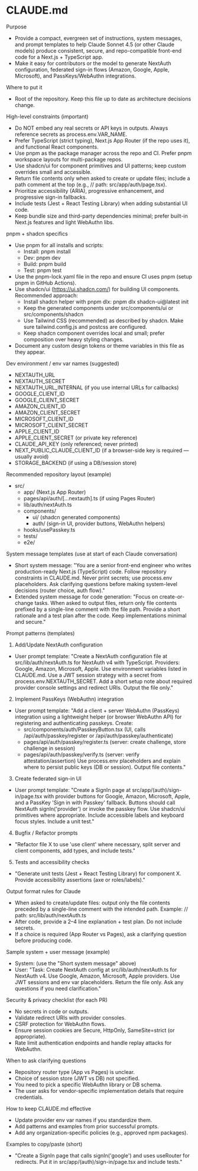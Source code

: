 # CLAUDE.md

Purpose
- Provide a compact, evergreen set of instructions, system messages, and prompt templates to help Claude Sonnet 4.5 (or other Claude models) produce consistent, secure, and repo-compatible front-end code for a Next.js + TypeScript app.
- Make it easy for contributors or the model to generate NextAuth configuration, federated sign-in flows (Amazon, Google, Apple, Microsoft), and PassKeys/WebAuthn integrations.

Where to put it
- Root of the repository. Keep this file up to date as architecture decisions change.

High-level constraints (important)
- Do NOT embed any real secrets or API keys in outputs. Always reference secrets as process.env.VAR_NAME.
- Prefer TypeScript (strict typing), Next.js App Router (if the repo uses it), and functional React components.
- Use pnpm as the package manager across the repo and CI. Prefer pnpm workspace layouts for multi-package repos.
- Use shadcn/ui for component primitives and UI patterns; keep custom overrides small and accessible.
- Return file contents only when asked to create or update files; include a path comment at the top (e.g., // path: src/app/auth/page.tsx).
- Prioritize accessibility (ARIA), progressive enhancement, and progressive sign-in fallbacks.
- Include tests (Jest + React Testing Library) when adding substantial UI code.
- Keep bundle size and third-party dependencies minimal; prefer built-in Next.js features and light WebAuthn libs.

pnpm + shadcn specifics
- Use pnpm for all installs and scripts:
  - Install: pnpm install
  - Dev: pnpm dev
  - Build: pnpm build
  - Test: pnpm test
- Use the pnpm-lock.yaml file in the repo and ensure CI uses pnpm (setup pnpm in GitHub Actions).
- Use shadcn/ui (https://ui.shadcn.com/) for building UI components. Recommended approach:
  - Install shadcn helper with pnpm dlx: pnpm dlx shadcn-ui@latest init
  - Keep the generated components under src/components/ui or src/components/shadcn
  - Use Tailwind CSS (recommended) as described by shadcn. Make sure tailwind.config.js and postcss are configured.
  - Keep shadcn component overrides local and small; prefer composition over heavy styling changes.
- Document any custom design tokens or theme variables in this file as they appear.

Dev environment / env var names (suggested)
- NEXTAUTH_URL
- NEXTAUTH_SECRET
- NEXTAUTH_URL_INTERNAL (if you use internal URLs for callbacks)
- GOOGLE_CLIENT_ID
- GOOGLE_CLIENT_SECRET
- AMAZON_CLIENT_ID
- AMAZON_CLIENT_SECRET
- MICROSOFT_CLIENT_ID
- MICROSOFT_CLIENT_SECRET
- APPLE_CLIENT_ID
- APPLE_CLIENT_SECRET (or private key reference)
- CLAUDE_API_KEY (only referenced; never printed)
- NEXT_PUBLIC_CLAUDE_CLIENT_ID (if a browser-side key is required — usually avoid)
- STORAGE_BACKEND (if using a DB/session store)

Recommended repository layout (example)
- src/
  - app/ (Next.js App Router)
  - pages/api/auth/[...nextauth].ts (if using Pages Router)
  - lib/auth/nextAuth.ts
  - components/
    - ui/ (shadcn generated components)
    - auth/ (sign-in UI, provider buttons, WebAuthn helpers)
  - hooks/usePasskey.ts
  - tests/
  - e2e/

System message templates (use at start of each Claude conversation)
- Short system message:
  "You are a senior front-end engineer who writes production-ready Next.js (TypeScript) code. Follow repository constraints in CLAUDE.md. Never print secrets; use process.env placeholders. Ask clarifying questions before making system-level decisions (router choice, auth flow)."
- Extended system message for code generation:
  "Focus on create-or-change tasks. When asked to output files, return only file contents prefixed by a single-line comment with the file path. Provide a short rationale and a test plan after the code. Keep implementations minimal and secure."

Prompt patterns (templates)

1) Add/Update NextAuth configuration
- User prompt template:
  "Create a NextAuth configuration file at src/lib/auth/nextAuth.ts for NextAuth v4 with TypeScript. Providers: Google, Amazon, Microsoft, Apple. Use environment variables listed in CLAUDE.md. Use a JWT session strategy with a secret from process.env.NEXTAUTH_SECRET. Add a short setup note about required provider console settings and redirect URIs. Output the file only."

2) Implement PassKeys (WebAuthn) integration
- User prompt template:
  "Add a client + server WebAuthn (PassKeys) integration using a lightweight helper (or browser WebAuthn API) for registering and authenticating passkeys. Create:
    - src/components/auth/PasskeyButton.tsx (UI, calls /api/auth/passkey/register or /api/auth/passkey/authenticate)
    - pages/api/auth/passkey/register.ts (server: create challenge, store challenge in session)
    - pages/api/auth/passkey/verify.ts (server: verify attestation/assertion)
  Use process.env placeholders and explain where to persist public keys (DB or session). Output file contents."

3) Create federated sign-in UI
- User prompt template:
  "Create a SignIn page at src/app/(auth)/sign-in/page.tsx with provider buttons for Google, Amazon, Microsoft, Apple, and a PassKey 'Sign in with Passkey' fallback. Buttons should call NextAuth signIn('provider') or invoke the passkey flow. Use shadcn/ui primitives where appropriate. Include accessible labels and keyboard focus styles. Include a unit test."

4) Bugfix / Refactor prompts
- "Refactor file X to use 'use client' where necessary, split server and client components, add types, and include tests."

5) Tests and accessibility checks
- "Generate unit tests (Jest + React Testing Library) for component X. Provide accessibility assertions (axe or roles/labels)."

Output format rules for Claude
- When asked to create/update files: output only the file contents preceded by a single-line comment with the intended path. Example:
  // path: src/lib/auth/nextAuth.ts
  <file content here>
- After code, provide a 2–4 line explanation + test plan. Do not include secrets.
- If a choice is required (App Router vs Pages), ask a clarifying question before producing code.

Sample system + user message (example)
- System: (use the "Short system message" above)
- User:
  "Task: Create NextAuth config at src/lib/auth/nextAuth.ts for NextAuth v4. Use Google, Amazon, Microsoft, Apple providers. Use JWT sessions and env var placeholders. Return the file only. Ask any questions if you need clarification."

Security & privacy checklist (for each PR)
- No secrets in code or outputs.
- Validate redirect URIs with provider consoles.
- CSRF protection for WebAuthn flows.
- Ensure session cookies are Secure, HttpOnly, SameSite=strict (or appropriate).
- Rate limit authentication endpoints and handle replay attacks for WebAuthn.

When to ask clarifying questions
- Repository router type (App vs Pages) is unclear.
- Choice of session store (JWT vs DB) not specified.
- You need to pick a specific WebAuthn library or DB schema.
- The user asks for vendor-specific implementation details that require credentials.

How to keep CLAUDE.md effective
- Update provider env var names if you standardize them.
- Add patterns and examples from prior successful prompts.
- Add any organization-specific policies (e.g., approved npm packages).

Examples to copy/paste (short)
- "Create a SignIn page that calls signIn('google') and uses useRouter for redirects. Put it in src/app/(auth)/sign-in/page.tsx and include tests."
